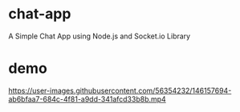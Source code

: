 # chat-app
A Simple Chat App using Node.js and Socket.io Library 

# demo

https://user-images.githubusercontent.com/56354232/146157694-ab6bfaa7-684c-4f81-a9dd-341afcd33b8b.mp4
